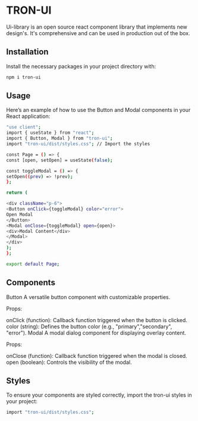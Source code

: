 # TRON-UI

Ui-library is an open source react component library that implements new design's. It's comprehensive and can be used in production out of the box.

## Installation

Install the necessary packages in your project directory with:

```bash
npm i tron-ui
```

## Usage

Here’s an example of how to use the Button and Modal components in your React application:

```bash
"use client";
import { useState } from "react";
import { Button, Modal } from "tron-ui";
import "tron-ui/dist/styles.css"; // Import the styles

const Page = () => {
const [open, setOpen] = useState(false);

const toggleModal = () => {
setOpen((prev) => !prev);
};

return (

<div className="p-6">
<Button onClick={toggleModal} color="error">
Open Modal
</Button>
<Modal onClose={toggleModal} open={open}>
<div>Modal Content</div>
</Modal>
</div>
);
};

export default Page;
```

## Components

Button
A versatile button component with customizable properties.

Props:

onClick (function): Callback function triggered when the button is clicked.
color (string): Defines the button color (e.g., "primary","secondary", "error").
Modal
A modal dialog component for displaying overlay content.

Props:

onClose (function): Callback function triggered when the modal is closed.
open (boolean): Controls the visibility of the modal.

## Styles

To ensure your components are styled correctly, import the tron-ui styles in your project:

```bash
import "tron-ui/dist/styles.css";
```
